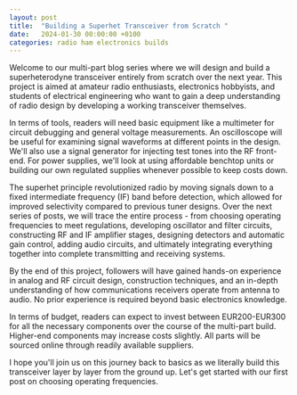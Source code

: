 ```yaml
---
layout: post
title:  "Building a Superhet Transceiver from Scratch "
date:   2024-01-30 00:00:00 +0100
categories: radio ham electronics builds
---
```


Welcome to our multi-part blog series where we will design and build a superheterodyne transceiver entirely from scratch over the next year. This project is aimed at amateur radio enthusiasts, electronics hobbyists, and students of electrical engineering who want to gain a deep understanding of radio design by developing a working transceiver themselves.

In terms of tools, readers will need basic equipment like a multimeter for circuit debugging and general voltage measurements. An oscilloscope will be useful for examining signal waveforms at different points in the design. We'll also use a signal generator for injecting test tones into the RF front-end. For power supplies, we'll look at using affordable benchtop units or building our own regulated supplies whenever possible to keep costs down. 

The superhet principle revolutionized radio by moving signals down to a fixed intermediate frequency (IF) band before detection, which allowed for improved selectivity compared to previous tuner designs. Over the next series of posts, we will trace the entire process - from choosing operating frequencies to meet regulations, developing oscillator and filter circuits, constructing RF and IF amplifier stages, designing detectors and automatic gain control, adding audio circuits, and ultimately integrating everything together into complete transmitting and receiving systems.  

By the end of this project, followers will have gained hands-on experience in analog and RF circuit design, construction techniques, and an in-depth understanding of how communications receivers operate from antenna to audio. No prior experience is required beyond basic electronics knowledge.

In terms of budget, readers can expect to invest between EUR200-EUR300 for all the necessary components over the course of the multi-part build. Higher-end components may increase costs slightly. All parts will be sourced online through readily available suppliers.

I hope you'll join us on this journey back to basics as we literally build this transceiver layer by layer from the ground up. Let's get started with our first post on choosing operating frequencies.
